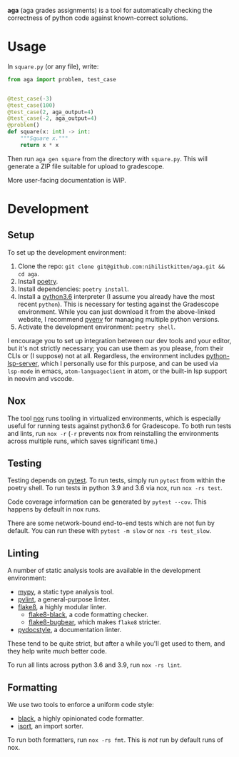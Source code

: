 **aga** (aga grades assignments) is a tool for automatically checking the correctness of python code against known-correct solutions.

# Usage

In `square.py` (or any file), write:

```python
from aga import problem, test_case


@test_case(-3)
@test_case(100)
@test_case(2, aga_output=4)
@test_case(-2, aga_output=4)
@problem()
def square(x: int) -> int:
    """Square x."""
    return x * x
```

Then run `aga gen square` from the directory with `square.py`. This will generate a ZIP file suitable for upload to gradescope.

More user-facing documentation is WIP.

# Development

## Setup

To set up the development environment:

1. Clone the repo: `git clone git@github.com:nihilistkitten/aga.git && cd aga`.
2. Install [poetry](https://python-poetry.org/docs/#installation).
3. Install dependencies: `poetry install`.
4. Install a [python3.6](https://www.python.org/downloads/) interpreter (I assume you already have the most recent `python`). This is necessary for testing against the Gradescope environment. While you can just download it from the above-linked website, I recommend [pyenv](https://github.com/pyenv/pyenv) for managing multiple python versions.
5. Activate the development environment: `poetry shell`.

I encourage you to set up integration between our dev tools and your editor, but it's not strictly necessary; you can use them as you please, from their CLIs or (I suppose) not at all. Regardless, the environment includes [python-lsp-server](https://github.com/python-lsp/python-lsp-server), which I personally use for this purpose, and can be used via `lsp-mode` in emacs, `atom-languageclient` in atom, or the built-in lsp support in neovim and vscode.

## Nox

The tool [nox](https://nox.thea.codes/) runs tooling in virtualized environments, which is especially useful for running tests against python3.6 for Gradescope. To both run tests and lints, run `nox -r` (`-r` prevents nox from reinstalling the environments across multiple runs, which saves significant time.)

## Testing

Testing depends on [pytest](https://docs.pytest.org/). To run tests, simply run `pytest` from within the poetry shell. To run tests in python 3.9 and 3.6 via nox, run `nox -rs test`.

Code coverage information can be generated by `pytest --cov`. This happens by default in nox runs.

There are some network-bound end-to-end tests which are not fun by default. You can run these with `pytest -m slow` or `nox -rs test_slow`.

## Linting

A number of static analysis tools are available in the development environment:

- [mypy](http://mypy-lang.org/), a static type analysis tool.
- [pylint](https://pylint.org/), a general-purpose linter.
- [flake8](https://flake8.pycqa.org/en/latest/), a highly modular linter.
  - [flake8-black](https://github.com/peterjc/flake8-black), a code formatting checker.
  - [flake8-bugbear](https://github.com/PyCQA/flake8-bugbear), which makes `flake8` stricter.
- [pydocstyle](http://www.pydocstyle.org/en/stable/), a documentation linter.

These tend to be quite strict, but after a while you'll get used to them, and they help write _much_ better code.

To run all lints across python 3.6 and 3.9, run `nox -rs lint`.

## Formatting

We use two tools to enforce a uniform code style:

- [black](https://github.com/psf/black), a highly opinionated code formatter.
- [isort](https://github.com/PyCQA/isort), an import sorter.

To run both formatters, run `nox -rs fmt`. This is _not_ run by default runs of nox.
